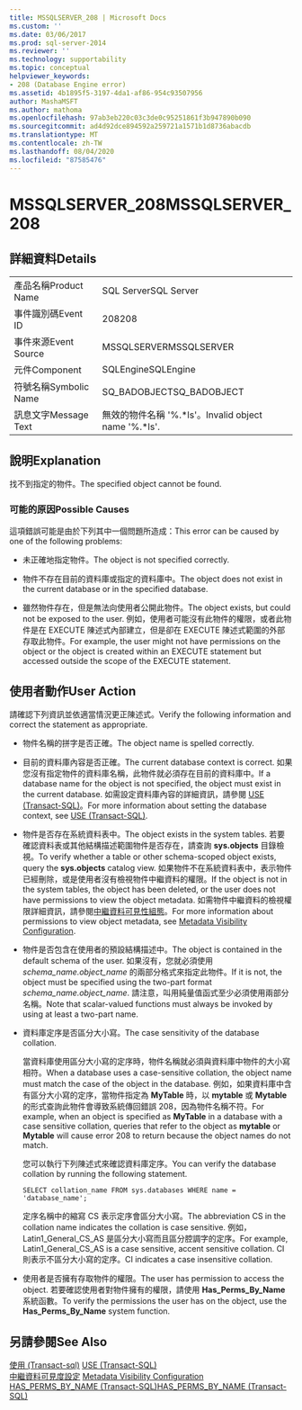 ```yaml
---
title: MSSQLSERVER_208 | Microsoft Docs
ms.custom: ''
ms.date: 03/06/2017
ms.prod: sql-server-2014
ms.reviewer: ''
ms.technology: supportability
ms.topic: conceptual
helpviewer_keywords:
- 208 (Database Engine error)
ms.assetid: 4b1895f5-3197-4da1-af86-954c93507956
author: MashaMSFT
ms.author: mathoma
ms.openlocfilehash: 97ab3eb220c03c3de0c95251861f3b947890b090
ms.sourcegitcommit: ad4d92dce894592a259721a1571b1d8736abacdb
ms.translationtype: MT
ms.contentlocale: zh-TW
ms.lasthandoff: 08/04/2020
ms.locfileid: "87585476"
---
```

# <a name="mssqlserver_208"></a><span data-ttu-id="d945f-102">MSSQLSERVER_208</span><span class="sxs-lookup"><span data-stu-id="d945f-102">MSSQLSERVER_208</span></span>
    
## <a name="details"></a><span data-ttu-id="d945f-103">詳細資料</span><span class="sxs-lookup"><span data-stu-id="d945f-103">Details</span></span>  
  
|||  
|-|-|  
|<span data-ttu-id="d945f-104">產品名稱</span><span class="sxs-lookup"><span data-stu-id="d945f-104">Product Name</span></span>|<span data-ttu-id="d945f-105">SQL Server</span><span class="sxs-lookup"><span data-stu-id="d945f-105">SQL Server</span></span>|  
|<span data-ttu-id="d945f-106">事件識別碼</span><span class="sxs-lookup"><span data-stu-id="d945f-106">Event ID</span></span>|<span data-ttu-id="d945f-107">208</span><span class="sxs-lookup"><span data-stu-id="d945f-107">208</span></span>|  
|<span data-ttu-id="d945f-108">事件來源</span><span class="sxs-lookup"><span data-stu-id="d945f-108">Event Source</span></span>|<span data-ttu-id="d945f-109">MSSQLSERVER</span><span class="sxs-lookup"><span data-stu-id="d945f-109">MSSQLSERVER</span></span>|  
|<span data-ttu-id="d945f-110">元件</span><span class="sxs-lookup"><span data-stu-id="d945f-110">Component</span></span>|<span data-ttu-id="d945f-111">SQLEngine</span><span class="sxs-lookup"><span data-stu-id="d945f-111">SQLEngine</span></span>|  
|<span data-ttu-id="d945f-112">符號名稱</span><span class="sxs-lookup"><span data-stu-id="d945f-112">Symbolic Name</span></span>|<span data-ttu-id="d945f-113">SQ_BADOBJECT</span><span class="sxs-lookup"><span data-stu-id="d945f-113">SQ_BADOBJECT</span></span>|  
|<span data-ttu-id="d945f-114">訊息文字</span><span class="sxs-lookup"><span data-stu-id="d945f-114">Message Text</span></span>|<span data-ttu-id="d945f-115">無效的物件名稱 '%.\*ls'。</span><span class="sxs-lookup"><span data-stu-id="d945f-115">Invalid object name '%.\*ls'.</span></span>|  
  
## <a name="explanation"></a><span data-ttu-id="d945f-116">說明</span><span class="sxs-lookup"><span data-stu-id="d945f-116">Explanation</span></span>  
 <span data-ttu-id="d945f-117">找不到指定的物件。</span><span class="sxs-lookup"><span data-stu-id="d945f-117">The specified object cannot be found.</span></span>  
  
### <a name="possible-causes"></a><span data-ttu-id="d945f-118">可能的原因</span><span class="sxs-lookup"><span data-stu-id="d945f-118">Possible Causes</span></span>  
 <span data-ttu-id="d945f-119">這項錯誤可能是由於下列其中一個問題所造成：</span><span class="sxs-lookup"><span data-stu-id="d945f-119">This error can be caused by one of the following problems:</span></span>  
  
-   <span data-ttu-id="d945f-120">未正確地指定物件。</span><span class="sxs-lookup"><span data-stu-id="d945f-120">The object is not specified correctly.</span></span>  
  
-   <span data-ttu-id="d945f-121">物件不存在目前的資料庫或指定的資料庫中。</span><span class="sxs-lookup"><span data-stu-id="d945f-121">The object does not exist in the current database or in the specified database.</span></span>  
  
-   <span data-ttu-id="d945f-122">雖然物件存在，但是無法向使用者公開此物件。</span><span class="sxs-lookup"><span data-stu-id="d945f-122">The object exists, but could not be exposed to the user.</span></span> <span data-ttu-id="d945f-123">例如，使用者可能沒有此物件的權限，或者此物件是在 EXECUTE 陳述式內部建立，但是卻在 EXECUTE 陳述式範圍的外部存取此物件。</span><span class="sxs-lookup"><span data-stu-id="d945f-123">For example, the user might not have permissions on the object or the object is created within an EXECUTE statement but accessed outside the scope of the EXECUTE statement.</span></span>  
  
## <a name="user-action"></a><span data-ttu-id="d945f-124">使用者動作</span><span class="sxs-lookup"><span data-stu-id="d945f-124">User Action</span></span>  
 <span data-ttu-id="d945f-125">請確認下列資訊並依適當情況更正陳述式。</span><span class="sxs-lookup"><span data-stu-id="d945f-125">Verify the following information and correct the statement as appropriate.</span></span>  
  
-   <span data-ttu-id="d945f-126">物件名稱的拼字是否正確。</span><span class="sxs-lookup"><span data-stu-id="d945f-126">The object name is spelled correctly.</span></span>  
  
-   <span data-ttu-id="d945f-127">目前的資料庫內容是否正確。</span><span class="sxs-lookup"><span data-stu-id="d945f-127">The current database context is correct.</span></span> <span data-ttu-id="d945f-128">如果您沒有指定物件的資料庫名稱，此物件就必須存在目前的資料庫中。</span><span class="sxs-lookup"><span data-stu-id="d945f-128">If a database name for the object is not specified, the object must exist in the current database.</span></span> <span data-ttu-id="d945f-129">如需設定資料庫內容的詳細資訊，請參閱 [USE &#40;Transact-SQL&#41;](/sql/t-sql/language-elements/use-transact-sql)。</span><span class="sxs-lookup"><span data-stu-id="d945f-129">For more information about setting the database context, see [USE &#40;Transact-SQL&#41;](/sql/t-sql/language-elements/use-transact-sql).</span></span>  
  
-   <span data-ttu-id="d945f-130">物件是否存在系統資料表中。</span><span class="sxs-lookup"><span data-stu-id="d945f-130">The object exists in the system tables.</span></span> <span data-ttu-id="d945f-131">若要確認資料表或其他結構描述範圍物件是否存在，請查詢 **sys.objects** 目錄檢視。</span><span class="sxs-lookup"><span data-stu-id="d945f-131">To verify whether a table or other schema-scoped object exists, query the **sys.objects** catalog view.</span></span> <span data-ttu-id="d945f-132">如果物件不在系統資料表中，表示物件已經刪除，或是使用者沒有檢視物件中繼資料的權限。</span><span class="sxs-lookup"><span data-stu-id="d945f-132">If the object is not in the system tables, the object has been deleted, or the user does not have permissions to view the object metadata.</span></span> <span data-ttu-id="d945f-133">如需物件中繼資料的檢視權限詳細資訊，請參閱[中繼資料可見性組態](../security/metadata-visibility-configuration.md)。</span><span class="sxs-lookup"><span data-stu-id="d945f-133">For more information about permissions to view object metadata, see [Metadata Visibility Configuration](../security/metadata-visibility-configuration.md).</span></span>  
  
-   <span data-ttu-id="d945f-134">物件是否包含在使用者的預設結構描述中。</span><span class="sxs-lookup"><span data-stu-id="d945f-134">The object is contained in the default schema of the user.</span></span> <span data-ttu-id="d945f-135">如果沒有，您就必須使用 *schema_name.object_name* 的兩部分格式來指定此物件。</span><span class="sxs-lookup"><span data-stu-id="d945f-135">If it is not, the object must be specified using the two-part format *schema_name.object_name*.</span></span> <span data-ttu-id="d945f-136">請注意，叫用純量值函式至少必須使用兩部分名稱。</span><span class="sxs-lookup"><span data-stu-id="d945f-136">Note that scalar-valued functions must always be invoked by using at least a two-part name.</span></span>  
  
-   <span data-ttu-id="d945f-137">資料庫定序是否區分大小寫。</span><span class="sxs-lookup"><span data-stu-id="d945f-137">The case sensitivity of the database collation.</span></span>  
  
     <span data-ttu-id="d945f-138">當資料庫使用區分大小寫的定序時，物件名稱就必須與資料庫中物件的大小寫相符。</span><span class="sxs-lookup"><span data-stu-id="d945f-138">When a database uses a case-sensitive collation, the object name must match the case of the object in the database.</span></span> <span data-ttu-id="d945f-139">例如，如果資料庫中含有區分大小寫的定序，當物件指定為 **MyTable** 時，以 **mytable** 或 **Mytable** 的形式查詢此物件會導致系統傳回錯誤 208，因為物件名稱不符。</span><span class="sxs-lookup"><span data-stu-id="d945f-139">For example, when an object is specified as **MyTable** in a database with a case sensitive collation, queries that refer to the object as **mytable** or **Mytable** will cause error 208 to return because the object names do not match.</span></span>  
  
     <span data-ttu-id="d945f-140">您可以執行下列陳述式來確認資料庫定序。</span><span class="sxs-lookup"><span data-stu-id="d945f-140">You can verify the database collation by running the following statement.</span></span>  
  
    ```  
    SELECT collation_name FROM sys.databases WHERE name = 'database_name';  
    ```  
  
     <span data-ttu-id="d945f-141">定序名稱中的縮寫 CS 表示定序會區分大小寫。</span><span class="sxs-lookup"><span data-stu-id="d945f-141">The abbreviation CS in the collation name indicates the collation is case sensitive.</span></span> <span data-ttu-id="d945f-142">例如，Latin1_General_CS_AS 是區分大小寫而且區分腔調字的定序。</span><span class="sxs-lookup"><span data-stu-id="d945f-142">For example, Latin1_General_CS_AS is a case sensitive, accent sensitive collation.</span></span> <span data-ttu-id="d945f-143">CI 則表示不區分大小寫的定序。</span><span class="sxs-lookup"><span data-stu-id="d945f-143">CI indicates a case insensitive collation.</span></span>  
  
-   <span data-ttu-id="d945f-144">使用者是否擁有存取物件的權限。</span><span class="sxs-lookup"><span data-stu-id="d945f-144">The user has permission to access the object.</span></span> <span data-ttu-id="d945f-145">若要確認使用者對物件擁有的權限，請使用 **Has_Perms_By_Name** 系統函數。</span><span class="sxs-lookup"><span data-stu-id="d945f-145">To verify the permissions the user has on the object, use the **Has_Perms_By_Name** system function.</span></span>  
  
## <a name="see-also"></a><span data-ttu-id="d945f-146">另請參閱</span><span class="sxs-lookup"><span data-stu-id="d945f-146">See Also</span></span>  
 <span data-ttu-id="d945f-147">[使用 &#40;Transact-sql&#41;](/sql/t-sql/language-elements/use-transact-sql) </span><span class="sxs-lookup"><span data-stu-id="d945f-147">[USE &#40;Transact-SQL&#41;](/sql/t-sql/language-elements/use-transact-sql) </span></span>  
 <span data-ttu-id="d945f-148">[中繼資料可見度設定](../security/metadata-visibility-configuration.md) </span><span class="sxs-lookup"><span data-stu-id="d945f-148">[Metadata Visibility Configuration](../security/metadata-visibility-configuration.md) </span></span>  
 [<span data-ttu-id="d945f-149">HAS_PERMS_BY_NAME &#40;Transact-SQL&#41;</span><span class="sxs-lookup"><span data-stu-id="d945f-149">HAS_PERMS_BY_NAME &#40;Transact-SQL&#41;</span></span>](/sql/t-sql/functions/has-perms-by-name-transact-sql)  
  
  
